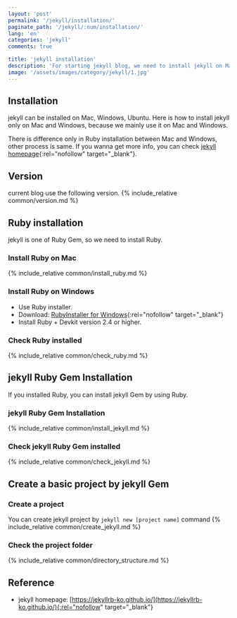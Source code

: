 ```yaml
---
layout: 'post'
permalink: '/jekyll/installation/'
paginate_path: '/jekyll/:num/installation/'
lang: 'en'
categories: 'jekyll'
comments: true

title: 'jekyll installation'
description: 'For starting jekyll blog, we need to install jekyll on Mac/Widows and create a basic project.'
image: '/assets/images/category/jekyll/1.jpg'
---
```


## Installation
jekyll can be installed on Mac, Windows, Ubuntu. Here is how to install jekyll only on Mac and Windows, because we mainly use it on Mac and Windows.

There is difference only in Ruby installation between Mac and Windows, other process is same. If you wanna get more info, you can check [jekyll homepage](https://jekyllrb-ko.github.io/docs/installation/){:rel="nofollow" target="_blank"}.

## Version
current blog use the following version.
{% include_relative common/version.md %}

## Ruby installation
jekyll is one of Ruby Gem, so we need to install Ruby.

### Install Ruby on Mac
{% include_relative common/install_ruby.md %}

### Install Ruby on Windows
- Use Ruby installer.
- Download: [RubyInstaller for Windows](https://rubyinstaller.org/downloads/){:rel="nofollow" target="_blank"}
- Install Ruby + Devkit version 2.4 or higher.

### Check Ruby installed
{% include_relative common/check_ruby.md %}

## jekyll Ruby Gem Installation
If you installed Ruby, you can install jekyll Gem by using Ruby.

### jekyll Ruby Gem Installation
{% include_relative common/install_jekyll.md %}

### Check jekyll Ruby Gem installed
{% include_relative common/check_jekyll.md %}

## Create a basic project by jekyll Gem
### Create a project
You can create jekyll project by ```jekyll new [project name]``` command
{% include_relative common/create_jekyll.md %}

### Check the project folder
{% include_relative common/directory_structure.md %}

## Reference
- jekyll homepage: [https://jekyllrb-ko.github.io/](https://jekyllrb-ko.github.io/){:rel="nofollow" target="_blank"}